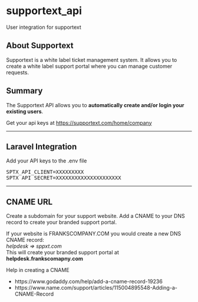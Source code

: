 # supportext_api
User integration for supportext

<h2>About Supportext</h2>
<P>
Supportext is a white label ticket management system. It allows you to create a white label support portal where you can manage customer requests.
</P>

<h2>Summary</h2>
<P>The Supportext API allows you to <B>automatically create and/or login your existing users</B>.</P>

Get your api keys at 
https://supportext.com/home/company

<HR>
<h2>Laravel Integration</h2>
Add your API keys to the .env file 

<pre>
SPTX_API_CLIENT=XXXXXXXXX
SPTX_API_SECRET=XXXXXXXXXXXXXXXXXXXXX
</pre>

<HR>
<h2>CNAME URL</h2>
<P>Create a subdomain for your support website. Add a CNAME to your DNS record to create your branded support portal.</P>
<P>If your website is FRANKSCOMPANY.COM you would create a new DNS CNAME record:<BR>
  <EM> helpdesk => sppxt.com </EM> <BR>
  This will create your branded support portal at <B>helpdesk.frankscomapny.com</B>
  <P>Help in creating a CNAME</P>
 
 <ul>
  <li> https://www.godaddy.com/help/add-a-cname-record-19236</li>
  <li>https://www.name.com/support/articles/115004895548-Adding-a-CNAME-Record</li>
 </ul>
